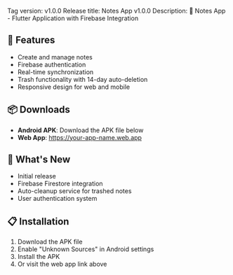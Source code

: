 Tag version: v1.0.0
Release title: Notes App v1.0.0
Description: 
📱 Notes App - Flutter Application with Firebase Integration

## 🚀 Features
- Create and manage notes
- Firebase authentication
- Real-time synchronization
- Trash functionality with 14-day auto-deletion
- Responsive design for web and mobile

## 📦 Downloads
- **Android APK**: Download the APK file below
- **Web App**: https://your-app-name.web.app

## 🔧 What's New
- Initial release
- Firebase Firestore integration
- Auto-cleanup service for trashed notes
- User authentication system

## 📋 Installation
1. Download the APK file
2. Enable "Unknown Sources" in Android settings
3. Install the APK
4. Or visit the web app link above